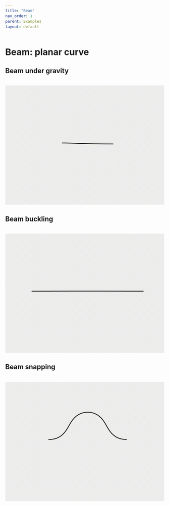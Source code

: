 ```yaml
---
title: "Beam"
nav_order: 1
parent: Examples
layout: default
---
```


# Beam: planar curve

## Beam under gravity
<br/><img src='../assets/videos/beam_1.gif' width="600">

## Beam buckling 
<br/><img src='../assets/videos/beam_2.gif' width="600">

## Beam snapping 
<br/><img src='../assets/videos/beam_3.gif' width="600">